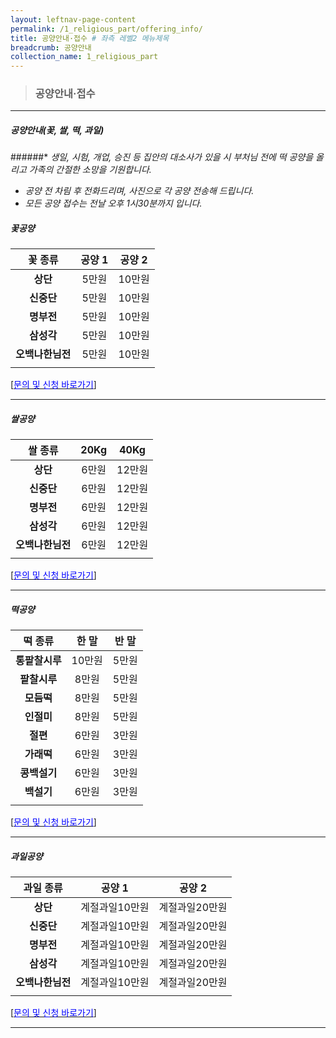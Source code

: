 ```yaml
---
layout: leftnav-page-content
permalink: /1_religious_part/offering_info/
title: 공양안내·접수 # 좌측 레벨2 메뉴제목
breadcrumb: 공양안내
collection_name: 1_religious_part
---
```


> ### **공양안내·접수**

---

##### **공양안내(꽃, 쌀, 떡, 과일)**

######* *생일, 시험, 개업, 승진 등 집안의 대소사가 있을 시 부처님 전에 떡 공양을 올리고 가족의 간절한 소망을 기원합니다.*
* *공양 전 차림 후 전화드리며, 사진으로 각 공양 전송해 드립니다.*
* *모든 공양 접수는 전날 오후 1시30분까지 입니다.*

##### **꽃공양**

|**꽃 종류**|**공양 1**| **공양 2**|
|:-:|:-:|:-:|
| **상단**  | 5만원  | 10만원  |
| **신중단** | 5만원  | 10만원  |
| **명부전** | 5만원  | 10만원  |
| **삼성각** | 5만원  | 10만원  |
| **오백나한님전** | 5만원  | 10만원  |
||||

[[<span style="color:blue">문의 및 신청 바로가기</span>] ](/1_0_templeNews/questions/)

---

##### **쌀공양**

|**쌀 종류**|**20Kg**| **40Kg**|
|:-:|:-:|:-:|
| **상단**  | 6만원  | 12만원  |
| **신중단** | 6만원  | 12만원  |
| **명부전** | 6만원  | 12만원  |
| **삼성각** | 6만원  | 12만원  |
| **오백나한님전** | 6만원  | 12만원  |
||||

[[<span style="color:blue">문의 및 신청 바로가기</span>] ](/1_0_templeNews/questions/)

---

##### **떡공양**

|**떡 종류**|**한 말**| **반 말**|
|:-:|:-:|:-:|
| **통팥찰시루**  | 10만원  | 5만원  |
| **팥찰시루** | 8만원  | 5만원  |
| **모듬떡** | 8만원  | 5만원  |
| **인절미** | 8만원  | 5만원  |
| **절편** | 6만원  | 3만원  |
| **가래떡** | 6만원   | 3만원  |
| **콩백설기** | 6만원  | 3만원  |
| **백설기** | 6만원   | 3만원  |
||||

[[<span style="color:blue">문의 및 신청 바로가기</span>] ](/1_0_templeNews/questions/)

---

##### **과일공양**

|**과일 종류**|**공양 1**| **공양 2**|
|:-:|:-:|:-:|
| **상단**  |  계절과일10만원 | 계절과일20만원 |
| **신중단** |  계절과일10만원 | 계절과일20만원 |
| **명부전** | 계절과일10만원 | 계절과일20만원 |
| **삼성각** |  계절과일10만원 | 계절과일20만원 |
| **오백나한님전** |  계절과일10만원 | 계절과일20만원 |
||||

[[<span style="color:blue">문의 및 신청 바로가기</span>] ](/1_0_templeNews/questions/)

---
